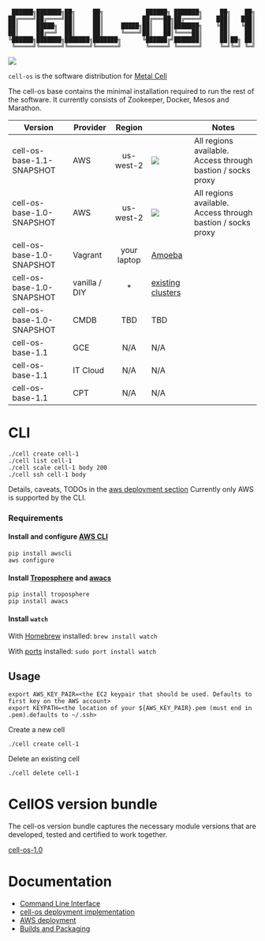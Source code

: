 ```
 ██████╗███████╗██╗     ██╗            ██████╗ ███████╗     ██╗    ██╗
██╔════╝██╔════╝██║     ██║           ██╔═══██╗██╔════╝    ███║   ███║
██║     █████╗  ██║     ██║     █████╗██║   ██║███████╗    ╚██║   ╚██║
██║     ██╔══╝  ██║     ██║     ╚════╝██║   ██║╚════██║     ██║    ██║
╚██████╗███████╗███████╗███████╗      ╚██████╔╝███████║     ██║██╗ ██║
 ╚═════╝╚══════╝╚══════╝╚══════╝       ╚═════╝ ╚══════╝     ╚═╝╚═╝ ╚═╝
```

![](https://git.corp.adobe.com/metal-cell/scrub/raw/master/cell-os-demo.gif)

`cell-os` is the software distribution for [Metal Cell](https://git.corp.adobe.com/metal-cell/metal-cell)

The cell-os base contains the minimal installation required to run the rest of the software.
It currently consists of Zookeeper, Docker, Mesos and Marathon.

| Version              | Provider      | Region        |       | Notes |
| -------------------- | ------------- |:-------------:| ----- | ----- |
| cell-os-base-1.1-SNAPSHOT | AWS           | us-west-2     | [![](https://s3.amazonaws.com/cloudformation-examples/cloudformation-launch-stack.png)](https://console.aws.amazon.com/cloudformation/home?region=us-west-2#/stacks/new?stackName=cell-os-us-west-2&templateURL=https://s3.amazonaws.com/saasbase-repo/cell-os/deploy/aws/elastic-cell-1.1-SNAPSHOT.json) | All regions available. Access through bastion / socks proxy|
| cell-os-base-1.0-SNAPSHOT | AWS           | us-west-2     | [![](https://s3.amazonaws.com/cloudformation-examples/cloudformation-launch-stack.png)](https://console.aws.amazon.com/cloudformation/home?region=us-west-2#/stacks/new?stackName=cell-os-us-west-2&templateURL=https://s3.amazonaws.com/saasbase-repo/cell-os/deploy/aws/elastic-cell-1.0-SNAPSHOT.json) | All regions available. Access through bastion / socks proxy|
| cell-os-base-1.0-SNAPSHOT | Vagrant       | your laptop   | [Amoeba](https://git.corp.adobe.com/metal-cell/amoeba) ||
| cell-os-base-1.0-SNAPSHOT | vanilla / DIY | *             | [existing clusters](https://git.corp.adobe.com/metal-cell/clusters)    ||
| cell-os-base-1.0-SNAPSHOT | CMDB          | TBD           | TBD ||
| cell-os-base-1.1          | GCE           | N/A           | N/A ||
| cell-os-base-1.1          | IT Cloud      | N/A           | N/A ||
| cell-os-base-1.1          | CPT           | N/A           | N/A ||


# CLI

    ./cell create cell-1
    ./cell list cell-1
    ./cell scale cell-1 body 200
    ./cell ssh cell-1 body

Details, caveats, TODOs in the [aws deployment section](deploy/aws/README.md)
Currently only AWS is supported by the CLI.

### Requirements

#### Install and configure [AWS CLI](http://aws.amazon.com/cli/)

    pip install awscli
    aws configure

#### Install [Troposphere](https://github.com/cloudtools/troposphere) and [awacs](https://github.com/cloudtools/awacs)
    pip install troposphere
    pip install awacs

#### Install `watch`
 With [Homebrew](http://brew.sh/) installed: `brew install watch`
 
 With [ports](http://www.macports.org/) installed: `sudo port install watch`

## Usage

    export AWS_KEY_PAIR=<the EC2 keypair that should be used. Defaults to first key on the AWS account>
    export KEYPATH=<the location of your ${AWS_KEY_PAIR}.pem (must end in .pem).defaults to ~/.ssh>

Create a new cell
    
    ./cell create cell-1

Delete an existing cell

    ./cell delete cell-1


# CellOS version bundle

The cell-os version bundle captures the necessary module versions that are developed,
tested and certified to work together.

[cell-os-1.0](cell-os-base-1.0-SNAPSHOT.yaml)

# Documentation

* [Command Line Interface](docs/cli.md)
* [cell-os deployment implementation](docs/deployment-implementation.md)
* [AWS deployment](deploy/aws/README.md)
* [Builds and Packaging](docs/packaging.md)
